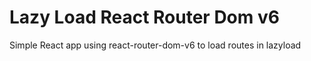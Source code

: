# Lazy Load React Router Dom v6

Simple React app using react-router-dom-v6 to load routes in lazyload
